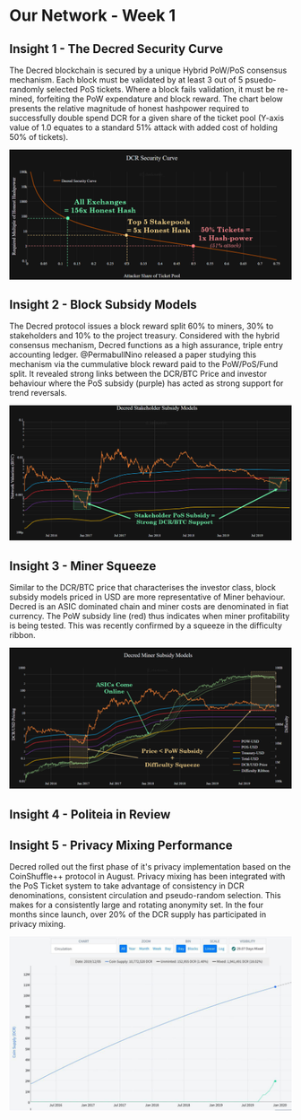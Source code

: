 # Our Network - Week 1

## Insight 1 - The Decred Security Curve
The Decred blockchain is secured by a unique Hybrid PoW/PoS consensus mechanism. Each block must be validated by at least 3 out of 5 psuedo-randomly selected PoS tickets. Where a block fails validation, it must be re-mined, forfeiting the PoW expendature and block reward. The chart below presents the relative magnitude of honest hashpower required to successfully double spend DCR for a given share of the ticket pool (Y-axis value of 1.0 equates to a standard 51% attack with added cost of holding 50% of tickets).

![insight_1.png](images/insight_1.png)

## Insight 2 - Block Subsidy Models
The Decred protocol issues a block reward split 60% to miners, 30% to stakeholders and 10% to the project treasury. Considered with the hybrid consensus mechanism, Decred functions as a high assurance, triple entry accounting ledger. @PermabullNino released a paper studying this mechanism via the cummulative block reward paid to the PoW/PoS/Fund split. It revealed strong links between the DCR/BTC Price and investor behaviour where the PoS subsidy (purple) has acted as strong support for trend reversals.

![insight_2.png](images/insight_2.png)

## Insight 3 - Miner Squeeze
Similar to the DCR/BTC price that characterises the investor class, block subsidy models priced in USD are more representative of Miner behaviour. Decred is an ASIC dominated chain and miner costs are denominated in fiat currency. The PoW subsidy line (red) thus indicates when miner profitability is being tested. This was recently confirmed by a squeeze in the difficulty ribbon.

![insight_3.png](images/insight_3.png)


## Insight 4 - Politeia in Review





## Insight 5 - Privacy Mixing Performance
Decred rolled out the first phase of it's privacy implementation based on the CoinShuffle++ protocol in August. Privacy mixing has been integrated with the PoS Ticket system to take advantage of consistency in DCR denominations, consistent circulation and pseudo-random selection. This makes for a consistently large and rotating anonymity set. In the four months since launch, over 20% of the DCR supply has participated in privacy mixing.

![insight_5.png](images/insight_5.jpg)